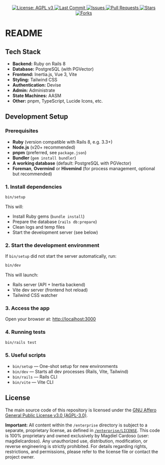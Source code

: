 <p align="center">
  <a href="https://github.com/magdielcardoso/orbitchat.io/blob/main/LICENSE">
    <img alt="License: AGPL v3" src="https://img.shields.io/github/license/magdielcardoso/orbitchat.io?color=blue">
  </a>
  <a href="https://github.com/magdielcardoso/orbitchat.io/commits/main">
    <img alt="Last Commit" src="https://img.shields.io/github/last-commit/magdielcardoso/orbitchat.io">
  </a>
  <a href="https://github.com/magdielcardoso/orbitchat.io/issues">
    <img alt="Issues" src="https://img.shields.io/github/issues/magdielcardoso/orbitchat.io">
  </a>
  <a href="https://github.com/magdielcardoso/orbitchat.io/pulls">
    <img alt="Pull Requests" src="https://img.shields.io/github/issues-pr/magdielcardoso/orbitchat.io">
  </a>
  <a href="https://github.com/magdielcardoso/orbitchat.io/stargazers">
    <img alt="Stars" src="https://img.shields.io/github/stars/magdielcardoso/orbitchat.io?style=social">
  </a>
  <a href="https://github.com/magdielcardoso/orbitchat.io/network/members">
    <img alt="Forks" src="https://img.shields.io/github/forks/magdielcardoso/orbitchat.io?style=social">
  </a>
</p>

# README

## Tech Stack

- **Backend:** Ruby on Rails 8
- **Database:** PostgreSQL (with PGVector)
- **Frontend:** Inertia.js, Vue 3, Vite
- **Styling:** Tailwind CSS
- **Authentication:** Devise
- **Admin:** Administrate
- **State Machines:** AASM
- **Other:** pnpm, TypeScript, Lucide Icons, etc.

## Development Setup

### Prerequisites

- **Ruby** (version compatible with Rails 8, e.g. 3.3+)
- **Node.js** (v20+ recommended)
- **pnpm** (preferred, see `package.json`)
- **Bundler** (`gem install bundler`)
- **A working database** (default: PostgreSQL with PGVector)
- **Foreman**, **Overmind** or **Hivemind** (for process management, optional but recommended)

### 1. Install dependencies

```sh
bin/setup
```

This will:
- Install Ruby gems (`bundle install`)
- Prepare the database (`rails db:prepare`)
- Clean logs and temp files
- Start the development server (see below)

### 2. Start the development environment

If `bin/setup` did not start the server automatically, run:

```sh
bin/dev
```

This will launch:
- Rails server (API + Inertia backend)
- Vite dev server (frontend hot reload)
- Tailwind CSS watcher

### 3. Access the app

Open your browser at: [http://localhost:3000](http://localhost:3000)

### 4. Running tests

```sh
bin/rails test
```

### 5. Useful scripts

- `bin/setup` — One-shot setup for new environments
- `bin/dev` — Starts all dev processes (Rails, Vite, Tailwind)
- `bin/rails` — Rails CLI
- `bin/vite` — Vite CLI

## License

The main source code of this repository is licensed under the [GNU Affero General Public License v3.0 (AGPL-3.0)](./LICENSE).

**Important:** All content within the `/enterprise` directory is subject to a separate, proprietary license, as defined in [`/enterprise/LICENSE`](./enterprise/LICENSE). This code is 100% proprietary and owned exclusively by Magdiel Cardoso (user: magdielcardoso). Any unauthorized use, distribution, modification, or reverse engineering is strictly prohibited. For details regarding rights, restrictions, and permissions, please refer to the license file or contact the project owner.
